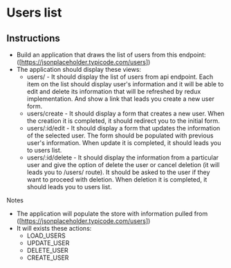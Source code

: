 # Users list

## Instructions

- Build an application that draws the list of users from this endpoint: ([https://jsonplaceholder.typicode.com/users])
- The application should display these views:
    - users/ - It should display the list of users from api endpoint. Each item on the list should display user's information and it will be able to edit and delete its information that will be refreshed by redux implementation. And show a link that leads you create a new user form. 
    - users/create - It should display a form that creates a new user. When the creation it is completed, it should redirect you to the initial form.
    - users/:id/edit - It should display a form that updates the information of the selected user. The form should be populated with previous user's information. When update it is completed, it should leads you to users list.
    - users/:id/delete - It should display the information from a particular user and give the option of delete the user or cancel deletion (it will leads you to /users/ route). It should be asked to the user if they want to proceed with deletion. When deletion it is completed, it should leads you to users list.

Notes
- The application will populate the store with information pulled from ([https://jsonplaceholder.typicode.com/users])
- It will exists these actions:
    - LOAD_USERS
    - UPDATE_USER
    - DELETE_USER
    - CREATE_USER

